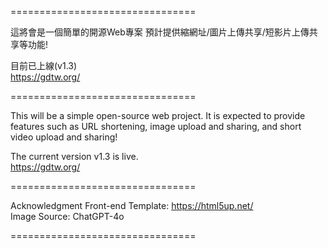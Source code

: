 ================================

這將會是一個簡單的開源Web專案
預計提供縮網址/圖片上傳共享/短影片上傳共享等功能!

目前已上線(v1.3)  
https://gdtw.org/

================================

This will be a simple open-source web project.
It is expected to provide features such as URL shortening, image upload and sharing, and short video upload and sharing!

The current version v1.3 is live.  
https://gdtw.org/

================================

Acknowledgment
Front-end Template: https://html5up.net/  
Image Source: ChatGPT-4o

================================
